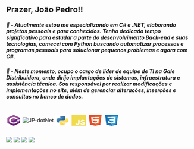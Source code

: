 <div>
  <h2>Prazer, João Pedro!! </h2>
  <h5>
    📖 - Atualmente estou me especializando em C# e .NET, elaborando projetos pessoais e para conhecidos. Tenho dedicado tempo significativo para estudar a parte do desenvolvimento Back-end e suas tecnologias, comecei com Python buscando automatizar processos e programas pessoais para solucionar pequenos problemas e agora com C#.
    
  </h5>
  <h5>
    🏢 - Neste momento, ocupo o cargo de líder de equipe de TI na Gale Distribuidora, onde dirijo implantações de sistemas, infraestrutura e assistência técnica. Sou        responsável por realizar modificações e implementações no site, além de gerenciar alterações, inserções e consultas no banco de dados.
  </h5>

</div>



<div style="display: inline_block"><br>
  <img align="center" alt="JP-Csharp" height="30" width="40" src="https://raw.githubusercontent.com/devicons/devicon/master/icons/csharp/csharp-original.svg">
  <img align="center" alt="JP-dotNet" height="30" width="40" src="https://cdn.jsdelivr.net/gh/devicons/devicon/icons/dot-net/dot-net-plain-wordmark.svg">
  <img align="center" alt="JP-Python" height="30" width="40" src="https://raw.githubusercontent.com/devicons/devicon/master/icons/python/python-original.svg">
  <img align="center" alt="JP-Js" height="30" width="40" src="https://raw.githubusercontent.com/devicons/devicon/master/icons/javascript/javascript-plain.svg">
  <img align="center" alt="JP-HTML" height="30" width="40" src="https://raw.githubusercontent.com/devicons/devicon/master/icons/html5/html5-original.svg">
  <img align="center" alt="JP-CSS" height="30" width="40" src="https://raw.githubusercontent.com/devicons/devicon/master/icons/css3/css3-original.svg">

</div>
          
##

<div>
  <a href="https://www.linkedin.com/in/joao-pedro-debem/" target="_blank"><img src="https://img.shields.io/badge/-LinkedIn-%230077B5?style=for-the-badge&logo=linkedin&logoColor=white" target="_blank"></a>
  <a href="https://www.instagram.com/joaopdbr/" target="_blank"><img src="https://img.shields.io/badge/-Instagram-%23E4405F?style=for-the-badge&logo=instagram&logoColor=white" target="_blank"></a> 
  <a href = "mailto:jpdebem@gmail.com"><img src="https://img.shields.io/badge/-Gmail-%23333?style=for-the-badge&logo=gmail&logoColor=white" target="_blank"></a> 
  <a href = "mailto:joaodebem@hotmail.com"><img src="https://img.shields.io/badge/Microsoft_Outlook-0078D4?style=for-the-badge&logo=microsoft-outlook&logoColor=white" target="_blank"></a> 
</div>

